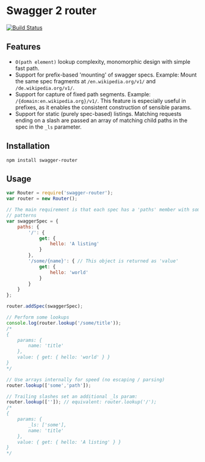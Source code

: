 # Swagger 2 router
[![Build
Status](https://travis-ci.org/gwicke/swagger-router.svg?branch=master)](https://travis-ci.org/gwicke/swagger-router)

## Features
- `O(path element)` lookup complexity, monomorphic design with simple fast path.
- Support for prefix-based 'mounting' of swagger specs. Example: Mount the
    same spec fragments at `/en.wikipedia.org/v1/` and
    `/de.wikipedia.org/v1/`.
- Support for capture of fixed path segments. Example:
    `/{domain:en.wikipedia.org}/v1/`. This feature is especially useful in
    prefixes, as it enables the consistent construction of sensible params.
- Support for static (purely spec-based) listings. Matching requests ending on
    a slash are passed an array of matching child paths in the spec in the
    `_ls` parameter.

## Installation
`npm install swagger-router`

## Usage
```javascript
var Router = require('swagger-router');
var router = new Router();

// The main requirement is that each spec has a 'paths' member with some URL
// patterns
var swaggerSpec = {
    paths: {
        '/': {
            get: {
                hello: 'A listing'
            }
        },
        '/some/{name}': { // This object is returned as 'value'
            get: {
                hello: 'world'
            }
        }
    }
};

router.addSpec(swaggerSpec);

// Perform some lookups
console.log(router.lookup('/some/title'));
/* 
{
    params: {
        name: 'title'
    },
    value: { get: { hello: 'world' } }
}
*/

// Use arrays internally for speed (no escaping / parsing)
router.lookup(['some','path']);

// Trailing slashes set an additional _ls param:
router.lookup(['']); // equivalent: router.lookup('/'); 
/*
{
    params: {
        _ls: ['some'],
        name: 'title'
    },
    value: { get: { hello: 'A listing' } }
}
*/

```
